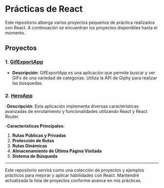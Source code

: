 # Prácticas de React

Este repositorio alberga varios proyectos pequeños de práctica realizados con React. 
A continuación se encuentran los proyectos disponibles hasta el momento.

## Proyectos

### 1. [GifExportApp](https://giftexpertapp-practice.netlify.app/)
- **Descripción**: GifExportApp es una aplicación que permite buscar y ver GIFs de una variedad de categorías. Utiliza la API de Giphy para realizar las búsquedas.


 ### 2. [HeroApp](https://heroesapp-react-spa.netlify.app/) 
 -**Descripción**: Esta aplicación implementa diversas características avanzadas de enrutamiento y funcionalidades utilizando React y React Router.

-**Características Principales**:

1. **Rutas Públicas y Privadas**
2. **Protección de Rutas**
3. **Rutas Dinámicas** 
4. **Almacenamiento de Última Página Visitada**
5. **Sistema de Búsqueda**

---

Este repositorio servirá como una colección de proyectos y ejemplos prácticos para mejorar y aplicar habilidades con React. Mantendré actualizada la lista de proyectos conforme avance en mis prácticas.
